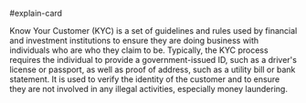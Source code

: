 #explain-card 

Know Your Customer (KYC) is a set of guidelines and rules used by financial and investment institutions to ensure they are doing business with individuals who are who they claim to be. Typically, the KYC process requires the individual to provide a government-issued ID, such as a driver's license or passport, as well as proof of address, such as a utility bill or bank statement. It is used to verify the identity of the customer and to ensure they are not involved in any illegal activities, especially money laundering.
